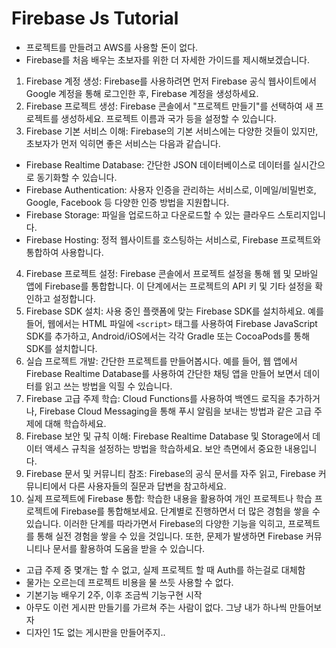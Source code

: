 # Firebase Js Tutorial

- 프로젝트를 만들려고 AWS를 사용할 돈이 없다. 
- Firebase를 처음 배우는 초보자를 위한 더 자세한 가이드를 제시해보겠습니다.
1. Firebase 계정 생성:
Firebase를 사용하려면 먼저 Firebase 공식 웹사이트에서 Google 계정을 통해 로그인한 후, Firebase 계정을 생성하세요.
2. Firebase 프로젝트 생성:
Firebase 콘솔에서 "프로젝트 만들기"를 선택하여 새 프로젝트를 생성하세요. 프로젝트 이름과 국가 등을 설정할 수 있습니다.
3. Firebase 기본 서비스 이해:
Firebase의 기본 서비스에는 다양한 것들이 있지만, 초보자가 먼저 익히면 좋은 서비스는 다음과 같습니다.
* Firebase Realtime Database: 간단한 JSON 데이터베이스로 데이터를 실시간으로 동기화할 수 있습니다.
* Firebase Authentication: 사용자 인증을 관리하는 서비스로, 이메일/비밀번호, Google, Facebook 등 다양한 인증 방법을 지원합니다.
* Firebase Storage: 파일을 업로드하고 다운로드할 수 있는 클라우드 스토리지입니다.
* Firebase Hosting: 정적 웹사이트를 호스팅하는 서비스로, Firebase 프로젝트와 통합하여 사용합니다.
4. Firebase 프로젝트 설정:
Firebase 콘솔에서 프로젝트 설정을 통해 웹 및 모바일 앱에 Firebase를 통합합니다. 이 단계에서는 프로젝트의 API 키 및 기타 설정을 확인하고 설정합니다.
5. Firebase SDK 설치:
사용 중인 플랫폼에 맞는 Firebase SDK를 설치하세요. 예를 들어, 웹에서는 HTML 파일에 ```<script>``` 태그를 사용하여 Firebase JavaScript SDK를 추가하고, Android/iOS에서는 각각 Gradle 또는 CocoaPods를 통해 SDK를 설치합니다.
6. 실습 프로젝트 개발:
간단한 프로젝트를 만들어봅시다. 예를 들어, 웹 앱에서 Firebase Realtime Database를 사용하여 간단한 채팅 앱을 만들어 보면서 데이터를 읽고 쓰는 방법을 익힐 수 있습니다.
7. Firebase 고급 주제 학습:
Cloud Functions를 사용하여 백엔드 로직을 추가하거나, Firebase Cloud Messaging을 통해 푸시 알림을 보내는 방법과 같은 고급 주제에 대해 학습하세요.
8. Firebase 보안 및 규칙 이해:
Firebase Realtime Database 및 Storage에서 데이터 액세스 규칙을 설정하는 방법을 학습하세요. 보안 측면에서 중요한 내용입니다.
9. Firebase 문서 및 커뮤니티 참조:
Firebase의 공식 문서를 자주 읽고, Firebase 커뮤니티에서 다른 사용자들의 질문과 답변을 참고하세요.
10. 실제 프로젝트에 Firebase 통합:
학습한 내용을 활용하여 개인 프로젝트나 학습 프로젝트에 Firebase를 통합해보세요. 단계별로 진행하면서 더 많은 경험을 쌓을 수 있습니다.
이러한 단계를 따라가면서 Firebase의 다양한 기능을 익히고, 프로젝트를 통해 실전 경험을 쌓을 수 있을 것입니다. 또한, 문제가 발생하면 Firebase 커뮤니티나 문서를 활용하여 도움을 받을 수 있습니다.

- 고급 주제 중 몇개는 할 수 없고, 실제 프로젝트 할 때 Auth를 하는걸로 대체함
- 물가는 오르는데 프로젝트 비용을 물 쓰듯 사용할 수 없다. 
- 기본기능 배우기 2주, 이후 조금씩 기능구현 시작
- 아무도 이런 게시판 만들기를 가르쳐 주는 사람이 없다. 그냥 내가 하나씩 만들어보자
- 디자인 1도 없는 게시판을 만들어주지.. 